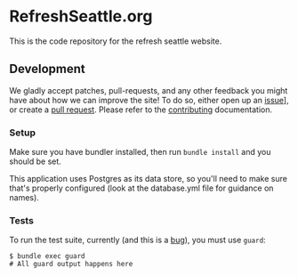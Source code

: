# RefreshSeattle.org

This is the code repository for the refresh seattle website.

## Development

We gladly accept patches, pull-requests, and any other feedback you might have
about how we can improve the site! To do so, either open up an
[issue](https://github.com/refreshseattle/refreshseattle.org/issues)], or create a [pull request](https://github.com/refreshseattle/refreshseattle.org/pulls). Please refer to the
[contributing](./CONTRIBUTING.md) documentation.

### Setup

Make sure you have bundler installed, then run `bundle install` and you should be set.

This application uses Postgres as its data store, so you'll need to make sure
that's properly configured (look at the database.yml file for guidance on
names).

### Tests

To run the test suite, currently (and this is a [bug](https://github.com/refreshseattle/refreshseattle.org/issues/1)), you must use `guard`:

    $ bundle exec guard
    # All guard output happens here
